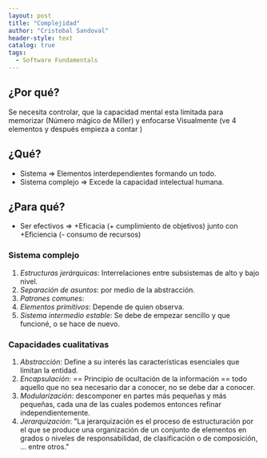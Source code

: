 ```yaml
---
layout: post
title: "Complejidad"
author: "Cristobal Sandoval"
header-style: text
catalog: true
tags:
  - Software Fundamentals
---
```


## ¿Por qué?

Se necesita controlar, que la capacidad mental esta limitada para memorizar (Número mágico de Miller) y enfocarse Visualmente (ve 4 elementos y después empieza a contar )

## ¿Qué?

- Sistema => Elementos interdependientes formando un todo.
- Sistema complejo => Excede la capacidad intelectual humana.

## ¿Para qué?

- Ser efectivos => +Eficacia (+ cumplimiento de objetivos) junto con +Eficiencia (- consumo de recursos)

### Sistema complejo

1. _Estructuras jerárquicas_: Interrelaciones entre subsistemas de alto y bajo nivel.
2. _Separación de asuntos_: por medio de la abstracción.
3. _Patrones comunes_:
4. _Elementos primitivos_: Depende de quien observa.
5. _Sistema intermedio estable_: Se debe de empezar sencillo y que funcioné, o se hace de nuevo.

### Capacidades cualitativas

1. _Abstracción_: Define a su interés las características esenciales que limitan la entidad.
2. _Encapsulación_: == Principio de ocultación de la información == todo aquello que no sea necesario dar a conocer, no se debe dar a conocer.
3. _Modularización_: descomponer en partes más pequeñas y más pequeñas, cada una de las cuales podemos entonces refinar independientemente.
4. _Jerarquización_: "La jerarquización es el proceso de estructuración por el que se produce una organización de un conjunto de elementos en grados o niveles de responsabilidad, de clasificación o de composición, …​ entre otros."
